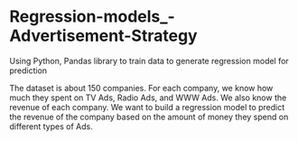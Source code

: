 # Regression-models_-Advertisement-Strategy
Using Python, Pandas library to train data to generate regression model for prediction 

The dataset is about 150 companies. For each company, we know how much they spent on TV Ads, Radio
Ads, and WWW Ads. We also know the revenue of each company. We want to build a regression model
to predict the revenue of the company based on the amount of money they spend on different types of Ads.
